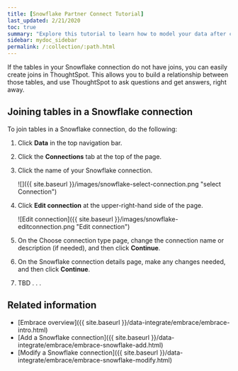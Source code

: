 ```yaml
---
title: [Snowflake Partner Connect Tutorial]
last_updated: 2/21/2020
toc: true
summary: "Explore this tutorial to learn how to model your data after connecting to your Snowflake database."
sidebar: mydoc_sidebar
permalink: /:collection/:path.html
---
```


If the tables in your Snowflake connection do not have joins, you can easily create joins in ThoughtSpot. This allows you to build a relationship between those tables, and use ThoughtSpot to ask questions and get answers, right away.

## Joining tables in a Snowflake connection

To join tables in a Snowflake connection, do the following:

1. Click **Data** in the top navigation bar.

2. Click the **Connections** tab at the top of the page.

3. Click the name of your Snowflake connection.

   ![]({{ site.baseurl }}/images/snowflake-select-connection.png "select Connection")

4. Click **Edit connection** at the upper-right-hand side of the page.

   ![Edit connection]({{ site.baseurl }}/images/snowflake-editconnection.png "Edit connection")

5. On the Choose connection type page, change the connection name or description (if needed), and then click **Continue**.  

6. On the Snowflake connection details page, make any changes needed, and then click **Continue**.

7. TBD . . .

## Related information

- [Embrace overview]({{ site.baseurl }}/data-integrate/embrace/embrace-intro.html)
- [Add a Snowflake connection]({{ site.baseurl }}/data-integrate/embrace/embrace-snowflake-add.html)
- [Modify a Snowflake connection]({{ site.baseurl }}/data-integrate/embrace/embrace-snowflake-modify.html)

